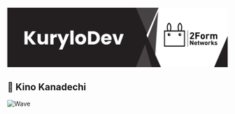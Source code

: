 
![Banner](banner.png)

## 🌌 Kino Kanadechi

![Wave](https://capsule-render.vercel.app/api?type=waving&color=gradient&height=100&section=footer)